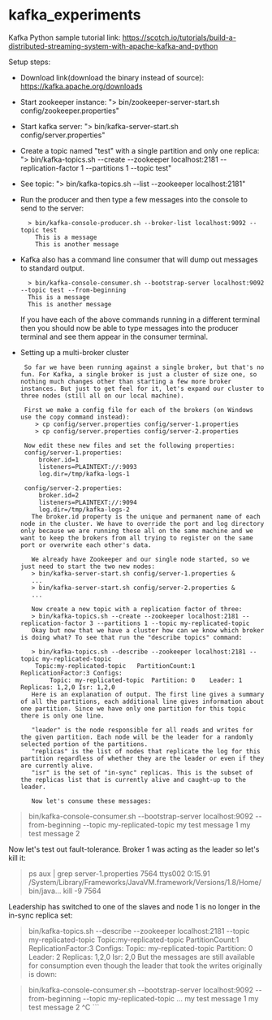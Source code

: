 # kafka_experiments

Kafka Python sample tutorial link: https://scotch.io/tutorials/build-a-distributed-streaming-system-with-apache-kafka-and-python

Setup steps:
 - Download link(download the binary instead of source): https://kafka.apache.org/downloads
 - Start zookeeper instance: "> bin/zookeeper-server-start.sh config/zookeeper.properties"
 - Start kafka server: "> bin/kafka-server-start.sh config/server.properties"
 - Create a topic named "test" with a single partition and only one replica: "> bin/kafka-topics.sh --create --zookeeper localhost:2181 --replication-factor 1 --partitions 1 --topic test"
 - See topic: "> bin/kafka-topics.sh --list --zookeeper localhost:2181"
 - Run the producer and then type a few messages into the console to send to the server:
    ```
      > bin/kafka-console-producer.sh --broker-list localhost:9092 --topic test
        This is a message
        This is another message
    ```
 - Kafka also has a command line consumer that will dump out messages to standard output.
    ```
      > bin/kafka-console-consumer.sh --bootstrap-server localhost:9092 --topic test --from-beginning
      This is a message
      This is another message
    ```
    If you have each of the above commands running in a different terminal then you should now be able to type messages into the producer terminal and see them appear in the consumer terminal.
    
  - Setting up a multi-broker cluster
    ```
     So far we have been running against a single broker, but that's no fun. For Kafka, a single broker is just a cluster of size one, so nothing much changes other than starting a few more broker instances. But just to get feel for it, let's expand our cluster to three nodes (still all on our local machine).

     First we make a config file for each of the brokers (on Windows use the copy command instead):
        > cp config/server.properties config/server-1.properties
        > cp config/server.properties config/server-2.properties
    
     Now edit these new files and set the following properties:
     config/server-1.properties:
         broker.id=1
         listeners=PLAINTEXT://:9093
         log.dir=/tmp/kafka-logs-1

     config/server-2.properties:
         broker.id=2
         listeners=PLAINTEXT://:9094
         log.dir=/tmp/kafka-logs-2
       The broker.id property is the unique and permanent name of each node in the cluster. We have to override the port and log directory only because we are running these all on the same machine and we want to keep the brokers from all trying to register on the same port or overwrite each other's data.

       We already have Zookeeper and our single node started, so we just need to start the two new nodes:
       > bin/kafka-server-start.sh config/server-1.properties &
       ...
       > bin/kafka-server-start.sh config/server-2.properties &
       ...
       
       Now create a new topic with a replication factor of three:
       > bin/kafka-topics.sh --create --zookeeper localhost:2181 --replication-factor 3 --partitions 1 --topic my-replicated-topic
       Okay but now that we have a cluster how can we know which broker is doing what? To see that run the "describe topics" command:

       > bin/kafka-topics.sh --describe --zookeeper localhost:2181 --topic my-replicated-topic
        Topic:my-replicated-topic   PartitionCount:1    ReplicationFactor:3 Configs:
            Topic: my-replicated-topic  Partition: 0    Leader: 1   Replicas: 1,2,0 Isr: 1,2,0
       Here is an explanation of output. The first line gives a summary of all the partitions, each additional line gives information about one partition. Since we have only one partition for this topic there is only one line.

       "leader" is the node responsible for all reads and writes for the given partition. Each node will be the leader for a randomly selected portion of the partitions.
       "replicas" is the list of nodes that replicate the log for this partition regardless of whether they are the leader or even if they are currently alive.
       "isr" is the set of "in-sync" replicas. This is the subset of the replicas list that is currently alive and caught-up to the leader.
       
       Now let's consume these messages:
> bin/kafka-console-consumer.sh --bootstrap-server localhost:9092 --from-beginning --topic my-replicated-topic
my test message 1
my test message 2

Now let's test out fault-tolerance. Broker 1 was acting as the leader so let's kill it:
> ps aux | grep server-1.properties
7564 ttys002    0:15.91 /System/Library/Frameworks/JavaVM.framework/Versions/1.8/Home/bin/java...
> kill -9 7564

Leadership has switched to one of the slaves and node 1 is no longer in the in-sync replica set:
> bin/kafka-topics.sh --describe --zookeeper localhost:2181 --topic my-replicated-topic
Topic:my-replicated-topic   PartitionCount:1    ReplicationFactor:3 Configs:
    Topic: my-replicated-topic  Partition: 0    Leader: 2   Replicas: 1,2,0 Isr: 2,0
But the messages are still available for consumption even though the leader that took the writes originally is down:

> bin/kafka-console-consumer.sh --bootstrap-server localhost:9092 --from-beginning --topic my-replicated-topic
...
my test message 1
my test message 2
^C
    ```
